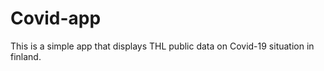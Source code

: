 # Covid-app

This is a simple app that displays THL public data on Covid-19 situation in finland.

#
